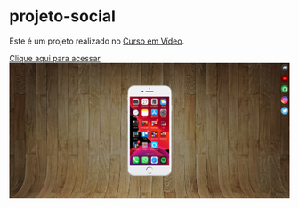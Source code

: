 # projeto-social
 
Este é um projeto realizado no <a href="https://cursoemvideo.com">Curso em Vídeo</a>.

<a href="https://tomaslmz.github.io/projeto-social">Clique aqui para acessar<img src="./imagens/redes-sociais.png"></a>